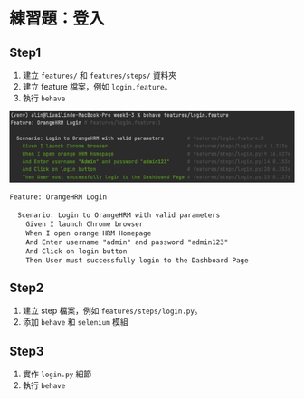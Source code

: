 # 練習題：登入

## Step1

1. 建立 `features/` 和 `features/steps/` 資料夾
1. 建立 feature 檔案，例如 `login.feature`。
1. 執行 `behave`

![](assets/login_feature.png)

```
Feature: OrangeHRM Login

  Scenario: Login to OrangeHRM with valid parameters
    Given I launch Chrome browser
    When I open orange HRM Homepage
    And Enter username "admin" and password "admin123"
    And Click on login button
    Then User must successfully login to the Dashboard Page
```

## Step2

1. 建立 step 檔案，例如 `features/steps/login.py`。
1. 添加 `behave` 和 `selenium` 模組

## Step3

1. 實作 `login.py` 細節
1. 執行 `behave`
